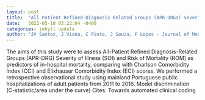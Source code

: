 ```yaml
---
layout: post
title:  "All Patient Refined-Diagnosis Related Groups (APR-DRGs) Severity of Illness and Risk of Mortality as predictors of in-hospital mortality"
date:   2022-05-10 03:22:04 -0400
categories: jekyll update
author: "JV Santos, J Viana, C Pinto, J Souza, F Lopes - Journal of Medical Systems, 2022"
---
```

The aims of this study were to assess All-Patient Refined Diagnosis-Related Groups (APR-DRG) Severity of Illness (SOI) and Risk of Mortality (ROM) as predictors of in-hospital mortality, comparing with Charlson Comorbidity Index (CCI) and Elixhauser Comorbidity Index (ECI) scores. We performed a retrospective observational study using mainland Portuguese public hospitalizations of adult patients from 2011 to 2016. Model discrimination (C-statistic/area under the curve) Cites: Towards automated clinical coding